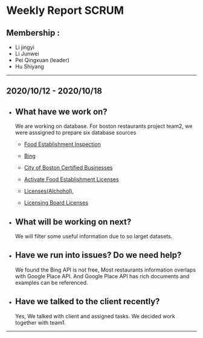 # Weekly Report SCRUM 

## Membership :
  - Li jingyi
  - Li Junwei
  - Pei Qingxuan (leader)
  - Hu Shiyang

--------------------------

## 2020/10/12 - 2020/10/18
- ## What have we work on?
    
    We are working on database. For boston restaurants project team2, we were asssigned to prepare six database sources 
     
    - [Food Establishment Inspection](https://data.boston.gov/dataset/food-establishment-inspections)
    - [Bing](https://azure.microsoft.com/en-us/services/cognitive-services/bing-web-search-api/)
    - [City of Boston Certified Businesses](https://www.yelp.com/developers/documentation/v3/event)
    
    - [Activate Food Establishment Licenses](https://data.boston.gov/dataset/active-food-establishment-licenses)
    - [Licenses(Alchohol)](https://data.boston.gov/dataset/liquor-licenses), 
    - [Licensing Board Licenses](https://data.boston.gov/dataset/licensing-board-licenses) 

- ## What will be working on next? 

    We will filter some useful information due to so larget datasets. 

- ## Have we run into issues? Do we need help?

    We found the Bing API is not free, Most restaurants information overlaps with Google Place API. And Google Place API has rich documents and examples can be referenced.

    
- ## Have we talked to the client recently? 
    Yes, We talked with client and  assigned tasks. We decided work together with team1. 
---
